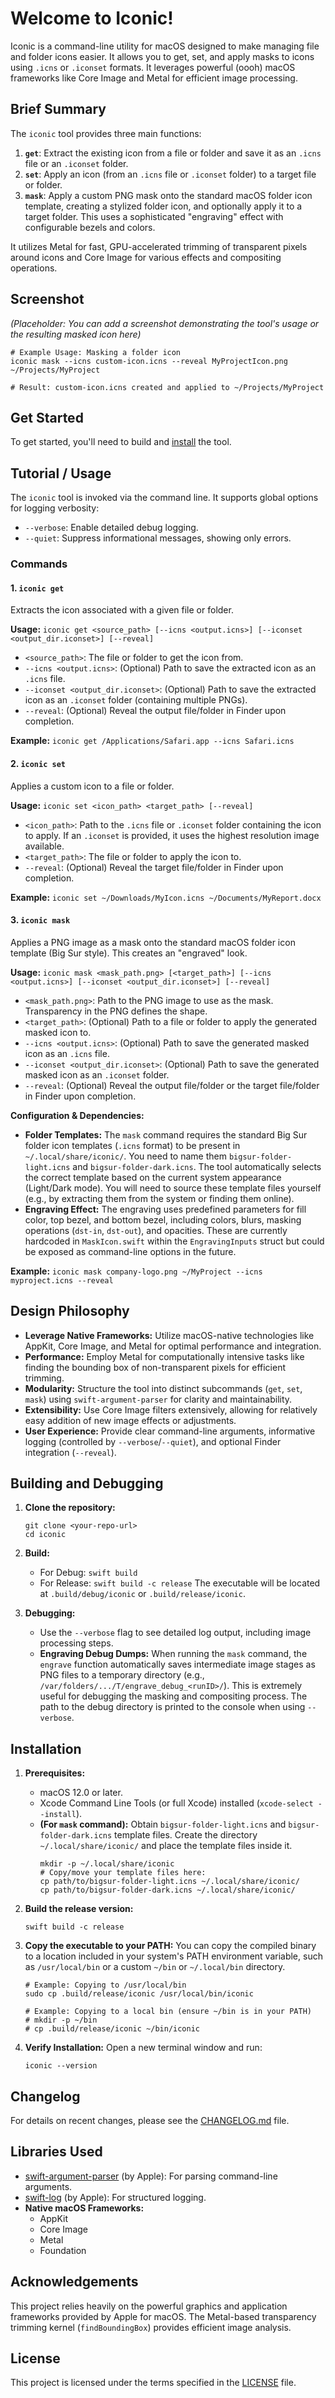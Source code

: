 # Welcome to Iconic!

Iconic is a command-line utility for macOS designed to make managing file and folder icons easier. It allows you to get, set, and apply masks to icons using `.icns` or `.iconset` formats. It leverages powerful (oooh) macOS frameworks like Core Image and Metal for efficient image processing.

## Brief Summary

The `iconic` tool provides three main functions:

1.  **`get`**: Extract the existing icon from a file or folder and save it as an `.icns` file or an `.iconset` folder.
2.  **`set`**: Apply an icon (from an `.icns` file or `.iconset` folder) to a target file or folder.
3.  **`mask`**: Apply a custom PNG mask onto the standard macOS folder icon template, creating a stylized folder icon, and optionally apply it to a target folder. This uses a sophisticated "engraving" effect with configurable bezels and colors.

It utilizes Metal for fast, GPU-accelerated trimming of transparent pixels around icons and Core Image for various effects and compositing operations.

## Screenshot

*(Placeholder: You can add a screenshot demonstrating the tool's usage or the resulting masked icon here)*

```shell
# Example Usage: Masking a folder icon
iconic mask --icns custom-icon.icns --reveal MyProjectIcon.png ~/Projects/MyProject

# Result: custom-icon.icns created and applied to ~/Projects/MyProject
```

## Get Started

To get started, you'll need to build and [install](#installation) the tool.

## Tutorial / Usage

The `iconic` tool is invoked via the command line. It supports global options for logging verbosity:

* `--verbose`: Enable detailed debug logging.
* `--quiet`: Suppress informational messages, showing only errors.

### Commands

#### 1. `iconic get`

Extracts the icon associated with a given file or folder.

**Usage:**
`iconic get <source_path> [--icns <output.icns>] [--iconset <output_dir.iconset>] [--reveal]`

* `<source_path>`: The file or folder to get the icon from.
* `--icns <output.icns>`: (Optional) Path to save the extracted icon as an `.icns` file.
* `--iconset <output_dir.iconset>`: (Optional) Path to save the extracted icon as an `.iconset` folder (containing multiple PNGs).
* `--reveal`: (Optional) Reveal the output file/folder in Finder upon completion.

**Example:**
`iconic get /Applications/Safari.app --icns Safari.icns`

#### 2. `iconic set`

Applies a custom icon to a file or folder.

**Usage:**
`iconic set <icon_path> <target_path> [--reveal]`

* `<icon_path>`: Path to the `.icns` file or `.iconset` folder containing the icon to apply. If an `.iconset` is provided, it uses the highest resolution image available.
* `<target_path>`: The file or folder to apply the icon to.
* `--reveal`: (Optional) Reveal the target file/folder in Finder upon completion.

**Example:**
`iconic set ~/Downloads/MyIcon.icns ~/Documents/MyReport.docx`

#### 3. `iconic mask`

Applies a PNG image as a mask onto the standard macOS folder icon template (Big Sur style). This creates an "engraved" look.

**Usage:**
`iconic mask <mask_path.png> [<target_path>] [--icns <output.icns>] [--iconset <output_dir.iconset>] [--reveal]`

* `<mask_path.png>`: Path to the PNG image to use as the mask. Transparency in the PNG defines the shape.
* `<target_path>`: (Optional) Path to a file or folder to apply the generated masked icon to.
* `--icns <output.icns>`: (Optional) Path to save the generated masked icon as an `.icns` file.
* `--iconset <output_dir.iconset>`: (Optional) Path to save the generated masked icon as an `.iconset` folder.
* `--reveal`: (Optional) Reveal the output file/folder or the target file/folder in Finder upon completion.

**Configuration & Dependencies:**

* **Folder Templates:** The `mask` command requires the standard Big Sur folder icon templates (`.icns` format) to be present in `~/.local/share/iconic/`. You need to name them `bigsur-folder-light.icns` and `bigsur-folder-dark.icns`. The tool automatically selects the correct template based on the current system appearance (Light/Dark mode). You will need to source these template files yourself (e.g., by extracting them from the system or finding them online).
* **Engraving Effect:** The engraving uses predefined parameters for fill color, top bezel, and bottom bezel, including colors, blurs, masking operations (`dst-in`, `dst-out`), and opacities. These are currently hardcoded in `MaskIcon.swift` within the `EngravingInputs` struct but could be exposed as command-line options in the future.

**Example:**
`iconic mask company-logo.png ~/MyProject --icns myproject.icns --reveal`

## Design Philosophy

* **Leverage Native Frameworks:** Utilize macOS-native technologies like AppKit, Core Image, and Metal for optimal performance and integration.
* **Performance:** Employ Metal for computationally intensive tasks like finding the bounding box of non-transparent pixels for efficient trimming.
* **Modularity:** Structure the tool into distinct subcommands (`get`, `set`, `mask`) using `swift-argument-parser` for clarity and maintainability.
* **Extensibility:** Use Core Image filters extensively, allowing for relatively easy addition of new image effects or adjustments.
* **User Experience:** Provide clear command-line arguments, informative logging (controlled by `--verbose`/`--quiet`), and optional Finder integration (`--reveal`).

## Building and Debugging

1.  **Clone the repository:**
    ```shell
    git clone <your-repo-url>
    cd iconic
    ```
2.  **Build:**
    * For Debug: `swift build`
    * For Release: `swift build -c release`
    The executable will be located at `.build/debug/iconic` or `.build/release/iconic`.

3.  **Debugging:**
    * Use the `--verbose` flag to see detailed log output, including image processing steps.
    * **Engraving Debug Dumps:** When running the `mask` command, the `engrave` function automatically saves intermediate image stages as PNG files to a temporary directory (e.g., `/var/folders/.../T/engrave_debug_<runID>/`). This is extremely useful for debugging the masking and compositing process. The path to the debug directory is printed to the console when using `--verbose`.

## Installation

1.  **Prerequisites:**
    * macOS 12.0 or later.
    * Xcode Command Line Tools (or full Xcode) installed (`xcode-select --install`).
    * **(For `mask` command):** Obtain `bigsur-folder-light.icns` and `bigsur-folder-dark.icns` template files. Create the directory `~/.local/share/iconic/` and place the template files inside it.
        ```shell
        mkdir -p ~/.local/share/iconic
        # Copy/move your template files here:
        cp path/to/bigsur-folder-light.icns ~/.local/share/iconic/
        cp path/to/bigsur-folder-dark.icns ~/.local/share/iconic/
        ```

2.  **Build the release version:**
    ```shell
    swift build -c release
    ```

3.  **Copy the executable to your PATH:**
    You can copy the compiled binary to a location included in your system's PATH environment variable, such as `/usr/local/bin` or a custom `~/bin` or `~/.local/bin` directory.
    ```shell
    # Example: Copying to /usr/local/bin
    sudo cp .build/release/iconic /usr/local/bin/iconic

    # Example: Copying to a local bin (ensure ~/bin is in your PATH)
    # mkdir -p ~/bin
    # cp .build/release/iconic ~/bin/iconic
    ```

4.  **Verify Installation:**
    Open a new terminal window and run:
    ```shell
    iconic --version
    ```

## Changelog

For details on recent changes, please see the [CHANGELOG.md](CHANGELOG.md) file.

## Libraries Used

* [swift-argument-parser](https://github.com/apple/swift-argument-parser) (by Apple): For parsing command-line arguments.
* [swift-log](https://github.com/apple/swift-log) (by Apple): For structured logging.
* **Native macOS Frameworks:**
    * AppKit
    * Core Image
    * Metal
    * Foundation

## Acknowledgements

This project relies heavily on the powerful graphics and application frameworks provided by Apple for macOS. The Metal-based transparency trimming kernel (`findBoundingBox`) provides efficient image analysis.

## License

This project is licensed under the terms specified in the [LICENSE](LICENSE) file.
